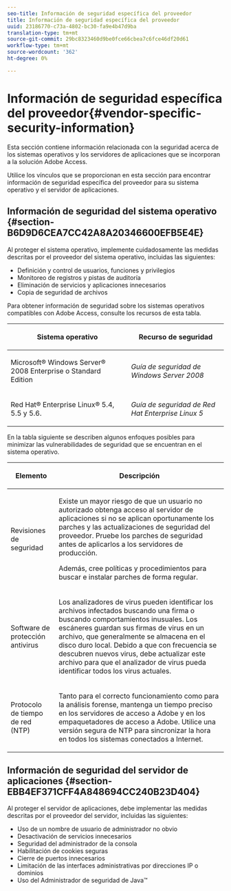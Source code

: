 ```yaml
---
seo-title: Información de seguridad específica del proveedor
title: Información de seguridad específica del proveedor
uuid: 23186770-c73a-4802-bc30-fa9e4b47d9ba
translation-type: tm+mt
source-git-commit: 29bc8323460d9be0fce66cbea7c6fce46df20d61
workflow-type: tm+mt
source-wordcount: '362'
ht-degree: 0%

---
```



# Información de seguridad específica del proveedor{#vendor-specific-security-information}

Esta sección contiene información relacionada con la seguridad acerca de los sistemas operativos y los servidores de aplicaciones que se incorporan a la solución Adobe Access.

Utilice los vínculos que se proporcionan en esta sección para encontrar información de seguridad específica del proveedor para su sistema operativo y el servidor de aplicaciones.

## Información de seguridad del sistema operativo {#section-B6D9D6CEA7CC42A8A20346600EFB5E4E}

Al proteger el sistema operativo, implemente cuidadosamente las medidas descritas por el proveedor del sistema operativo, incluidas las siguientes:

* Definición y control de usuarios, funciones y privilegios
* Monitoreo de registros y pistas de auditoría
* Eliminación de servicios y aplicaciones innecesarios
* Copia de seguridad de archivos

Para obtener información de seguridad sobre los sistemas operativos compatibles con Adobe Access, consulte los recursos de esta tabla.

<table frame="all" colsep="1" rowsep="1" class="+ topic/table adobe-d/table " id="table-ugl-kjz-n4"> 
 <thead class="- topic/thead "> 
  <tr rowsep="1" class="- topic/row "> 
   <th colname="1" class="- topic/entry entry"> <p class="- topic/p ">Sistema operativo </p> </th> 
   <th colname="2" class="- topic/entry entry"> <p class="- topic/p ">Recurso de seguridad </p> </th> 
  </tr> 
 </thead>
 <tbody class="- topic/tbody "> 
  <tr rowsep="1" class="- topic/row "> 
   <td colname="1" class="- topic/entry "> <p class="- topic/p ">Microsoft® Windows Server® 2008 Enterprise o Standard Edition </p> </td> 
   <td colname="2" class="- topic/entry "> <p class="- topic/p "><i class="+ topic/ph hi-d/i ">Guía de seguridad de Windows Server 2008</i> </p> </td> 
  </tr> 
  <tr rowsep="0" class="- topic/row "> 
   <td colname="1" class="- topic/entry "> <p class="- topic/p ">Red Hat® Enterprise Linux® 5.4, 5.5 y 5.6. </p> </td> 
   <td colname="2" class="- topic/entry "> <p class="- topic/p "><i class="+ topic/ph hi-d/i ">Guía de seguridad de Red Hat Enterprise Linux 5</i> </p> </td> 
  </tr> 
 </tbody> 
</table>

En la tabla siguiente se describen algunos enfoques posibles para minimizar las vulnerabilidades de seguridad que se encuentran en el sistema operativo.

<table frame="all" colsep="1" rowsep="1" class="+ topic/table adobe-d/table " id="table-whl-kjz-n4"> 
 <thead class="- topic/thead "> 
  <tr rowsep="1" class="- topic/row "> 
   <th colname="1" class="- topic/entry entry"> <p class="- topic/p ">Elemento </p> </th> 
   <th colname="2" class="- topic/entry entry"> <p class="- topic/p ">Descripción </p> </th> 
  </tr> 
 </thead>
 <tbody class="- topic/tbody "> 
  <tr rowsep="1" class="- topic/row "> 
   <td colname="1" class="- topic/entry "> <p class="- topic/p ">Revisiones de seguridad </p> </td> 
   <td colname="2" class="- topic/entry "> <p class="- topic/p ">Existe un mayor riesgo de que un usuario no autorizado obtenga acceso al servidor de aplicaciones si no se aplican oportunamente los parches y las actualizaciones de seguridad del proveedor. Pruebe los parches de seguridad antes de aplicarlos a los servidores de producción. </p> <p class="- topic/p ">Además, cree políticas y procedimientos para buscar e instalar parches de forma regular. </p> </td> 
  </tr> 
  <tr rowsep="1" class="- topic/row "> 
   <td colname="1" class="- topic/entry "> <p class="- topic/p ">Software de protección antivirus </p> </td> 
   <td colname="2" class="- topic/entry "> <p class="- topic/p ">Los analizadores de virus pueden identificar los archivos infectados buscando una firma o buscando comportamientos inusuales. Los escáneres guardan sus firmas de virus en un archivo, que generalmente se almacena en el disco duro local. Debido a que con frecuencia se descubren nuevos virus, debe actualizar este archivo para que el analizador de virus pueda identificar todos los virus actuales. </p> </td> 
  </tr> 
  <tr rowsep="0" class="- topic/row "> 
   <td colname="1" class="- topic/entry "> <p class="- topic/p ">Protocolo de tiempo de red (NTP) </p> </td> 
   <td colname="2" class="- topic/entry "> <p class="- topic/p ">Tanto para el correcto funcionamiento como para la análisis forense, mantenga un tiempo preciso en los servidores de acceso a Adobe y en los empaquetadores de acceso a Adobe. Utilice una versión segura de NTP para sincronizar la hora en todos los sistemas conectados a Internet. </p> </td> 
  </tr> 
 </tbody> 
</table>

## Información de seguridad del servidor de aplicaciones {#section-EBB4EF371CFF4A848694CC240B23D404}

Al proteger el servidor de aplicaciones, debe implementar las medidas descritas por el proveedor del servidor, incluidas las siguientes:

* Uso de un nombre de usuario de administrador no obvio
* Desactivación de servicios innecesarios
* Seguridad del administrador de la consola
* Habilitación de cookies seguras
* Cierre de puertos innecesarios
* Limitación de las interfaces administrativas por direcciones IP o dominios
* Uso del Administrador de seguridad de Java™

